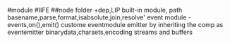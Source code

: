 #module
#IIFE
##node folder
+dep,LIP
built-in module, path basename,parse,format,isabsolute,join,resolve'
event module - events,on(),emit()
custome eventmodule emitter by inheriting the comp as eventemitter
binarydata,charsets,encoding
streams and buffers